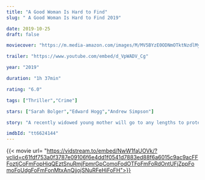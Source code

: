 ```yaml
---
title: "A Good Woman Is Hard to Find"
slug: " A Good Woman Is Hard to Find 2019"

date: 2019-10-25
draft: false

moviecover: "https://m.media-amazon.com/images/M/MV5BYzE0ODNmOTktNzdlMy00MjUyLWEyMzYtMGU3N2U0YTdkMGJhXkEyXkFqcGdeQXVyMTkxNjUyNQ@@._V1_UY268_CR1,0,182,268_AL_.jpg"

trailer: "https://www.youtube.com/embed/d_VpWADV_Cg"

year: "2019"

duration: "1h 37min"

rating: "6.0"

tags: ["Thriller","Crime"]

stars: ["Sarah Bolger","Edward Hogg","Andrew Simpson"]

story: "A recently widowed young mother will go to any lengths to protect her children as she seeks the truth behind her husband's murder."

imdbId: "tt6624144"
---
```


{{< movie url= "https://vidstream.to/embed/NwW1faUOVk/?vclid=c61fdf753a0f3787e09106f6e4dd1f0541d7883ed88f6a6015c9ac9acFFFoztjCoFmFopHiqQEztSnuRmjFpmrGpComoFodOTFoFmFoRdOntUFjZppFomoFoUdgFoFmFonMtxAnQjjojSNuRFeHiFoFH">}}
